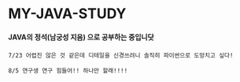 # MY-JAVA-STUDY
#### JAVA의 정석(남궁성 지음) 으로 공부하는 중입니닷
    7/23 어렵진 않은 것 같은데 디테일을 신경쓰려니 솔직히 파이썬으로 도망치고 싶다!

    8/5 연구생 연구 힘들어!! 하나만 할래!!!!
